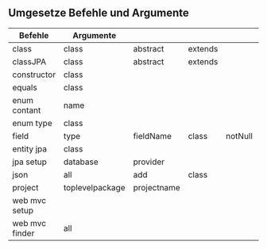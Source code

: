 ## Umgesetze Befehle und Argumente


| Befehle | Argumente |  |  |  |  | 
| --- | --- | --- | --- | --- | --- |
| class   | class | abstract | extends |
| classJPA   | class | abstract | extends || constructor | class | | equals | class | | enum contant | name | | enum type | class | | field | type | fieldName | class | notNull || entity jpa | class | | jpa setup | database | provider || json | all | add | class || project | toplevelpackage | projectname |
| web mvc setup |
| web mvc finder | all |